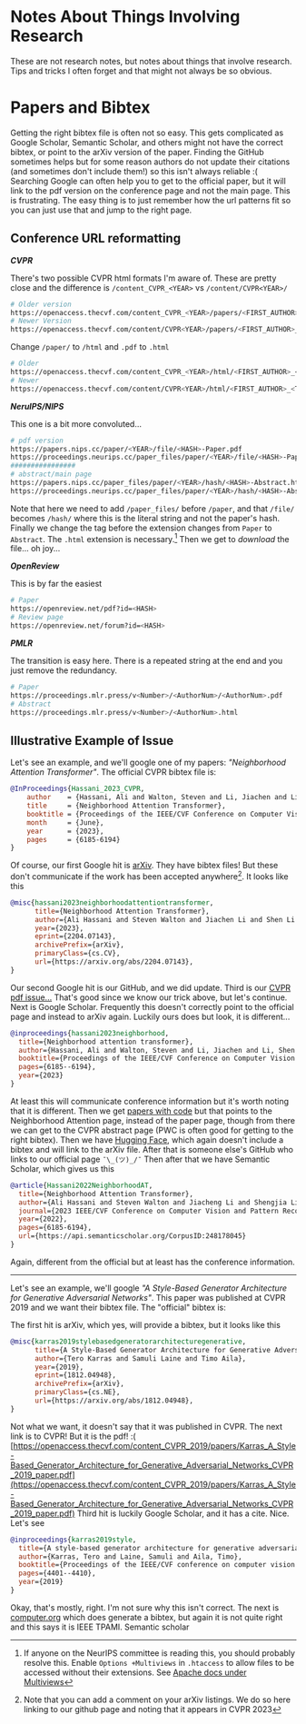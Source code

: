 # Notes About Things Involving Research 
These are not research notes, but notes about things that involve research.
Tips and tricks I often forget and that might not always be so obvious.

# Papers and Bibtex
Getting the right bibtex file is often not so easy.
This gets complicated as Google Scholar, Semantic Scholar, and others might not
have the correct bibtex, or point to the arXiv version of the paper.
Finding the GitHub sometimes helps but for some reason authors do not update
their citations (and sometimes don't include them!) so this isn't always
reliable :(
Searching Google can often help you to get to the official paper, but it will
link to the pdf version on the conference page and not the main page.
This is frustrating.
The easy thing is to just remember how the url patterns fit so you can just use
that and jump to the right page.

## Conference URL reformatting

***CVPR***

There's two possible CVPR html formats I'm aware of. These are pretty close and
the difference is `/content_CVPR_<YEAR>` vs `/content/CVPR<YEAR>/`

```bash
# Older version
https://openaccess.thecvf.com/content_CVPR_<YEAR>/papers/<FIRST_AUTHOR>_<TITLE>_CVPR_<YEAR>_paper.pdf
# Newer Version
https://openaccess.thecvf.com/content/CVPR<YEAR>/papers/<FIRST_AUTHOR>_<TITLE>_CVPR_<YEAR>_paper.pdf
```
Change `/paper/` to `/html` and `.pdf` to `.html`
```bash
# Older 
https://openaccess.thecvf.com/content_CVPR_<YEAR>/html/<FIRST_AUTHOR>_<TITLE>_CVPR_<YEAR>_paper.html
# Newer
https://openaccess.thecvf.com/content/CVPR<YEAR>/html/<FIRST_AUTHOR>_<TITLE>_CVPR_<YEAR>_paper
```

***NeruIPS/NIPS***

This one is a bit more convoluted...
```bash
# pdf version
https://papers.nips.cc/paper/<YEAR>/file/<HASH>-Paper.pdf
https://proceedings.neurips.cc/paper_files/paper/<YEAR>/file/<HASH>-Paper.pdf
################
# abstract/main page
https://papers.nips.cc/paper_files/paper/<YEAR>/hash/<HASH>-Abstract.html
https://proceedings.neurips.cc/paper_files/paper/<YEAR>/hash/<HASH>-Abstract.html
```
Note that here we need to add `/paper_files/` before `/paper`, and that `/file/`
becomes `/hash/` where this is the literal string and not the paper's hash.
Finally we change the tag before the extension changes from `Paper` to `Abstract`.
The `.html` extension is necessary.[^2]
Then we get to *download* the file... oh joy...

[^2]: If anyone on the NeurIPS committee is reading this, you should probably
  resolve this. Enable `Options +Multiviews` in `.htaccess` to allow files to be
  accessed without their extensions. See [Apache
  docs under Multiviews](https://httpd.apache.org/docs/current/content-negotiation.html)

***OpenReview***

This is by far the easiest

```bash
# Paper
https://openreview.net/pdf?id=<HASH>
# Review page
https://openreview.net/forum?id=<HASH>
```

***PMLR***

The transition is easy here.
There is a repeated string at the end and you just remove the redundancy.

```bash
# Paper
https://proceedings.mlr.press/v<Number>/<AuthorNum>/<AuthorNum>.pdf
# Abstract
https://proceedings.mlr.press/v<Number>/<AuthorNum>.html
```

## Illustrative Example of Issue

Let's see an example, and we'll google one of my papers:
*"Neighborhood Attention Transformer"*.
The official CVPR bibtex file is:

```bibtex
@InProceedings{Hassani_2023_CVPR,
    author    = {Hassani, Ali and Walton, Steven and Li, Jiachen and Li, Shen and Shi, Humphrey},
    title     = {Neighborhood Attention Transformer},
    booktitle = {Proceedings of the IEEE/CVF Conference on Computer Vision and Pattern Recognition (CVPR)},
    month     = {June},
    year      = {2023},
    pages     = {6185-6194}
}
```

Of course, our first Google hit is [arXiv](https://arxiv.org/abs/2204.07143). 
They have bibtex files! 
But these don't communicate if the work has been accepted anywhere[^1].
It looks like this

[^1]: Note that you can add a comment on your arXiv listings. We do so here
  linking to our github page and noting that it appears in CVPR 2023

```bibtex
@misc{hassani2023neighborhoodattentiontransformer,
      title={Neighborhood Attention Transformer},
      author={Ali Hassani and Steven Walton and Jiachen Li and Shen Li and Humphrey Shi},
      year={2023},
      eprint={2204.07143},
      archivePrefix={arXiv},
      primaryClass={cs.CV},
      url={https://arxiv.org/abs/2204.07143},
}
```
Our second Google hit is our GitHub, and we did update.
Third is our [CVPR pdf issue...](https://openaccess.thecvf.com/content/CVPR2023/papers/Hassani_Neighborhood_Attention_Transformer_CVPR_2023_paper.pdf)
That's good since we know our trick above, but let's continue.
Next is Google Scholar.
Frequently this doesn't correctly point to the official page and instead to
arXiv again.
Luckily ours does but look, it is different...

```bibtex
@inproceedings{hassani2023neighborhood,
  title={Neighborhood attention transformer},
  author={Hassani, Ali and Walton, Steven and Li, Jiachen and Li, Shen and Shi, Humphrey},
  booktitle={Proceedings of the IEEE/CVF Conference on Computer Vision and Pattern Recognition},
  pages={6185--6194},
  year={2023}
}
```
At least this will communicate conference information but it's worth noting that
it is different. 
Then we get [papers with code](https://paperswithcode.com/method/na) but that
points to the Neighborhood Attention page, instead of the paper page, though
from there we can get to the CVPR abstract page (PWC is often good for getting
to the right bibtex).
Then we have [Hugging
Face](https://huggingface.co/docs/transformers/main/en/model_doc/nat), which
again doesn't include a bibtex and will link to the arXiv file.
After that is someone else's GitHub who links to our official page `¯\_(ツ)_/¯`
Then after that we have Semantic Scholar, which gives us this

```bibtex
@article{Hassani2022NeighborhoodAT,
  title={Neighborhood Attention Transformer},
  author={Ali Hassani and Steven Walton and Jiacheng Li and Shengjia Li and Humphrey Shi},
  journal={2023 IEEE/CVF Conference on Computer Vision and Pattern Recognition (CVPR)},
  year={2022},
  pages={6185-6194},
  url={https://api.semanticscholar.org/CorpusID:248178045}
}
```

Again, different from the official but at least has the conference information.

--------------------


Let's see an example, we'll google *"A Style-Based Generator Architecture for
Generative Adversarial Networks"*.
This paper was published at CVPR 2019 and we want their bibtex file.
The "official" bibtex is:



The first hit is arXiv, which yes, will provide a bibtex, but it looks like this

```bibtex
@misc{karras2019stylebasedgeneratorarchitecturegenerative,
      title={A Style-Based Generator Architecture for Generative Adversarial Networks},
      author={Tero Karras and Samuli Laine and Timo Aila},
      year={2019},
      eprint={1812.04948},
      archivePrefix={arXiv},
      primaryClass={cs.NE},
      url={https://arxiv.org/abs/1812.04948},
}
```
Not what we want, it doesn't say that it was published in CVPR.
The next link is to CVPR! But it is the pdf! :(
[https://openaccess.thecvf.com/content_CVPR_2019/papers/Karras_A_Style-Based_Generator_Architecture_for_Generative_Adversarial_Networks_CVPR_2019_paper.pdf](https://openaccess.thecvf.com/content_CVPR_2019/papers/Karras_A_Style-Based_Generator_Architecture_for_Generative_Adversarial_Networks_CVPR_2019_paper.pdf)
Third hit is luckily Google Scholar, and it has a cite. Nice. Let's see

```bibtex
@inproceedings{karras2019style,
  title={A style-based generator architecture for generative adversarial networks},
  author={Karras, Tero and Laine, Samuli and Aila, Timo},
  booktitle={Proceedings of the IEEE/CVF conference on computer vision and pattern recognition},
  pages={4401--4410},
  year={2019}
}
```
Okay, that's mostly, right. I'm not sure why this isn't correct. 
The next is
[computer.org](https://www.computer.org/csdl/journal/tp/2021/12/08977347/1h2AHNHb9bW)
which does generate a bibtex, but again it is not quite right and this says it
is IEEE TPAMI.
Semantic scholar 
